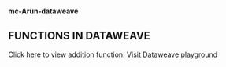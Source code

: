 #### mc-Arun-dataweave
## FUNCTIONS IN DATAWEAVE


Click here to view addition function.
<a href="https://dataweave.mulesoft.com/learn/playground?projectMethod=GHRepo&repo=MuleCraft/mc-Arun-dataweave&path=function/addition">Visit Dataweave playground</a>



